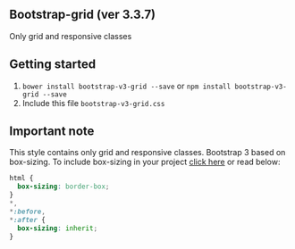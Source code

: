 ## Bootstrap-grid (ver 3.3.7)
Only grid and responsive classes

## Getting started
1. ```bower install bootstrap-v3-grid --save``` or ```npm install bootstrap-v3-grid --save```
2. Include this file ```bootstrap-v3-grid.css```

## Important note
This style contains only grid and responsive classes. Bootstrap 3 based on box-sizing. To include box-sizing in your project [click here](https://css-tricks.com/inheriting-box-sizing-probably-slightly-better-best-practice) or read below:

```css
html {
  box-sizing: border-box;
}
*,
*:before,
*:after {
  box-sizing: inherit;
}
```